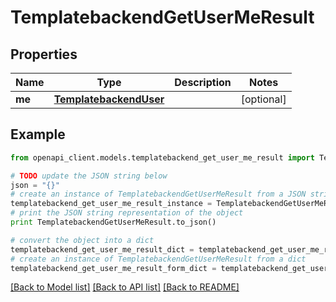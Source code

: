 # TemplatebackendGetUserMeResult


## Properties
Name | Type | Description | Notes
------------ | ------------- | ------------- | -------------
**me** | [**TemplatebackendUser**](TemplatebackendUser.md) |  | [optional] 

## Example

```python
from openapi_client.models.templatebackend_get_user_me_result import TemplatebackendGetUserMeResult

# TODO update the JSON string below
json = "{}"
# create an instance of TemplatebackendGetUserMeResult from a JSON string
templatebackend_get_user_me_result_instance = TemplatebackendGetUserMeResult.from_json(json)
# print the JSON string representation of the object
print TemplatebackendGetUserMeResult.to_json()

# convert the object into a dict
templatebackend_get_user_me_result_dict = templatebackend_get_user_me_result_instance.to_dict()
# create an instance of TemplatebackendGetUserMeResult from a dict
templatebackend_get_user_me_result_form_dict = templatebackend_get_user_me_result.from_dict(templatebackend_get_user_me_result_dict)
```
[[Back to Model list]](../README.md#documentation-for-models) [[Back to API list]](../README.md#documentation-for-api-endpoints) [[Back to README]](../README.md)


